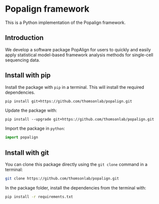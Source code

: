 # Popalign framework

This is a Python implementation of the Popalign framework.

## Introduction

We develop a software package PopAlign for users to quickly and easily apply statistical model-based framework analysis methods for single-cell sequencing data.

## Install with pip

Install the package with `pip` in a terminal. This will install the required dependencies.
```sh
pip install git+https://github.com/thomsonlab/popalign.git
```

Update the package with:
```
pip install --upgrade git+https://github.com/thomsonlab/popalign.git
```

Import the package in `python`:
```python
import popalign
```

## Install with git

You can clone this package directly using the `git clone` command in a terminal:
```sh
git clone https://github.com/thomsonlab/popalign.git
```

In the package folder, install the dependencies from the terminal with:
```sh
pip install -r requirements.txt
```

